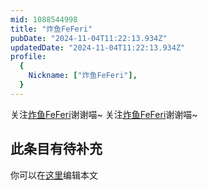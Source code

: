 ```yaml
---
mid: 1088544998
title: "炸鱼FeFeri"
pubDate: "2024-11-04T11:22:13.934Z"
updatedDate: "2024-11-04T11:22:13.934Z"
profile:
  {
    Nickname: ["炸鱼FeFeri"],
  }
---
```


关注[炸鱼FeFeri](https://space.bilibili.com/1088544998)谢谢喵~ 关注[炸鱼FeFeri](https://space.bilibili.com/1088544998)谢谢喵~

## 此条目有待补充
你可以在[这里](https://github.com/Yuhanawa/VTuber.ICU/edit/master/src/content/v/炸鱼FeFeri/index.md)编辑本文
